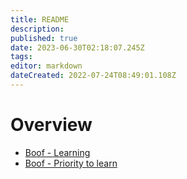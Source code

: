 ```yaml
---
title: README
description: 
published: true
date: 2023-06-30T02:18:07.245Z
tags: 
editor: markdown
dateCreated: 2022-07-24T08:49:01.108Z
---
```



# Overview


- [Boof - Learning](https://tabs.paulc.me/t/boof%20learning?sort=title)
- [Boof - Priority to learn](https://tabs.paulc.me/t/boof%20priority?sort=title)

